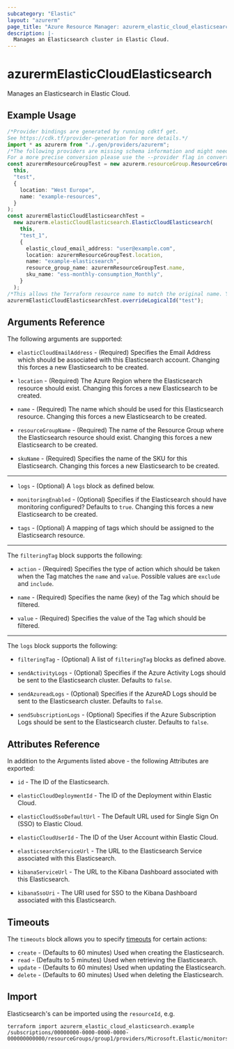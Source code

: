 ```yaml
---
subcategory: "Elastic"
layout: "azurerm"
page_title: "Azure Resource Manager: azurerm_elastic_cloud_elasticsearch"
description: |-
  Manages an Elasticsearch cluster in Elastic Cloud.
---
```


# azurermElasticCloudElasticsearch

Manages an Elasticsearch in Elastic Cloud.

## Example Usage

```typescript
/*Provider bindings are generated by running cdktf get.
See https://cdk.tf/provider-generation for more details.*/
import * as azurerm from "./.gen/providers/azurerm";
/*The following providers are missing schema information and might need manual adjustments to synthesize correctly: azurerm.
For a more precise conversion please use the --provider flag in convert.*/
const azurermResourceGroupTest = new azurerm.resourceGroup.ResourceGroup(
  this,
  "test",
  {
    location: "West Europe",
    name: "example-resources",
  }
);
const azurermElasticCloudElasticsearchTest =
  new azurerm.elasticCloudElasticsearch.ElasticCloudElasticsearch(
    this,
    "test_1",
    {
      elastic_cloud_email_address: "user@example.com",
      location: azurermResourceGroupTest.location,
      name: "example-elasticsearch",
      resource_group_name: azurermResourceGroupTest.name,
      sku_name: "ess-monthly-consumption_Monthly",
    }
  );
/*This allows the Terraform resource name to match the original name. You can remove the call if you don't need them to match.*/
azurermElasticCloudElasticsearchTest.overrideLogicalId("test");

```

## Arguments Reference

The following arguments are supported:

*   `elasticCloudEmailAddress` - (Required) Specifies the Email Address which should be associated with this Elasticsearch account. Changing this forces a new Elasticsearch to be created.

*   `location` - (Required) The Azure Region where the Elasticsearch resource should exist. Changing this forces a new Elasticsearch to be created.

*   `name` - (Required) The name which should be used for this Elasticsearch resource. Changing this forces a new Elasticsearch to be created.

*   `resourceGroupName` - (Required) The name of the Resource Group where the Elasticsearch resource should exist. Changing this forces a new Elasticsearch to be created.

*   `skuName` - (Required) Specifies the name of the SKU for this Elasticsearch. Changing this forces a new Elasticsearch to be created.

***

*   `logs` - (Optional) A `logs` block as defined below.

*   `monitoringEnabled` - (Optional) Specifies if the Elasticsearch should have monitoring configured? Defaults to `true`. Changing this forces a new Elasticsearch to be created.

*   `tags` - (Optional) A mapping of tags which should be assigned to the Elasticsearch resource.

***

The `filteringTag` block supports the following:

*   `action` - (Required) Specifies the type of action which should be taken when the Tag matches the `name` and `value`. Possible values are `exclude` and `include`.

*   `name` - (Required) Specifies the name (key) of the Tag which should be filtered.

*   `value` - (Required) Specifies the value of the Tag which should be filtered.

***

The `logs` block supports the following:

*   `filteringTag` - (Optional) A list of `filteringTag` blocks as defined above.

*   `sendActivityLogs` - (Optional) Specifies if the Azure Activity Logs should be sent to the Elasticsearch cluster. Defaults to `false`.

*   `sendAzureadLogs` - (Optional) Specifies if the AzureAD Logs should be sent to the Elasticsearch cluster. Defaults to `false`.

*   `sendSubscriptionLogs` - (Optional) Specifies if the Azure Subscription Logs should be sent to the Elasticsearch cluster. Defaults to `false`.

## Attributes Reference

In addition to the Arguments listed above - the following Attributes are exported:

*   `id` - The ID of the Elasticsearch.

*   `elasticCloudDeploymentId` - The ID of the Deployment within Elastic Cloud.

*   `elasticCloudSsoDefaultUrl` - The Default URL used for Single Sign On (SSO) to Elastic Cloud.

*   `elasticCloudUserId` - The ID of the User Account within Elastic Cloud.

*   `elasticsearchServiceUrl` - The URL to the Elasticsearch Service associated with this Elasticsearch.

*   `kibanaServiceUrl` - The URL to the Kibana Dashboard associated with this Elasticsearch.

*   `kibanaSsoUri` - The URI used for SSO to the Kibana Dashboard associated with this Elasticsearch.

## Timeouts

The `timeouts` block allows you to specify [timeouts](https://www.terraform.io/language/resources/syntax#operation-timeouts) for certain actions:

* `create` - (Defaults to 60 minutes) Used when creating the Elasticsearch.
* `read` - (Defaults to 5 minutes) Used when retrieving the Elasticsearch.
* `update` - (Defaults to 60 minutes) Used when updating the Elasticsearch.
* `delete` - (Defaults to 60 minutes) Used when deleting the Elasticsearch.

## Import

Elasticsearch's can be imported using the `resourceId`, e.g.

```console
terraform import azurerm_elastic_cloud_elasticsearch.example /subscriptions/00000000-0000-0000-0000-000000000000/resourceGroups/group1/providers/Microsoft.Elastic/monitors/monitor1
```
